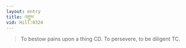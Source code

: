 ```yaml
---
layout: entry
title: འགྲུས་
vid: Hill:0324
---
```

> To bestow pains upon a thing CD. To persevere, to be diligent TC.
